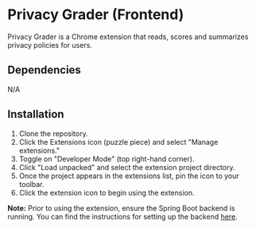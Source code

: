 # Privacy Grader (Frontend)

Privacy Grader is a Chrome extension that reads, scores and summarizes privacy policies for users.

## Dependencies 
N/A

## Installation 
1. Clone the repository. 
2. Click the Extensions icon (puzzle piece) and select "Manage extensions."
3. Toggle on "Developer Mode" (top right-hand corner).
4. Click "Load unpacked" and select the extension project directory.
5. Once the project appears in the extensions list, pin the icon to your toolbar.
6. Click the extension icon to begin using the extension.

**Note:** Prior to using the extension, ensure the Spring Boot backend is running. You can find the instructions for setting up the backend [here](https://github.com/gnyoung/backend-unraveling-privacy-policies/blob/main/README.md).